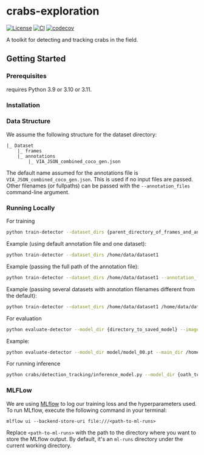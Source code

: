 # crabs-exploration

[![License](https://img.shields.io/badge/License-BSD_3--Clause-orange.svg)](https://opensource.org/licenses/BSD-3-Clause)
[![CI](https://img.shields.io/github/actions/workflow/status/SainsburyWellcomeCentre/crabs-exploration/test_and_deploy.yml?label=CI)](https://github.com/SainsburyWellcomeCentre/crabs-exploration/actions/workflows/test_and_deploy.yml)
[![codecov](https://codecov.io/gh/sainsburyWellcomeCentre/crabs-exploration/graph/badge.svg?token=9dM37vnAIT)](https://codecov.io/gh/sainsburyWellcomeCentre/crabs-exploration)

A toolkit for detecting and tracking crabs in the field.

## Getting Started

### Prerequisites

<!-- Any tools or versions of languages needed to run code. For example specific Python or Node versions. Minimum hardware requirements also go here. -->

requires Python 3.9 or 3.10 or 3.11.

### Installation

<!-- How to build or install the application. -->

### Data Structure

We assume the following structure for the dataset directory:

```
|_ Dataset
    |_ frames
    |_ annotations
        |_ VIA_JSON_combined_coco_gen.json
```

The default name assumed for the annotations file is `VIA_JSON_combined_coco_gen.json`. This is used if no input files are passed. Other filenames (or fullpaths) can be passed with the `--annotation_files` command-line argument.

### Running Locally

For training

```bash
python train-detector --dataset_dirs {parent_directory_of_frames_and_annotation} {optional_second_parent_directory_of_frames_and_annotation} --annotation_files {path_to_annotation_file.json} {path_to_optional_second_annotation_file.json}
```

Example (using default annotation file and one dataset):

```bash
python train-detector --dataset_dirs /home/data/dataset1
```

Example (passing the full path of the annotation file):

```bash
python train-detector --dataset_dirs /home/data/dataset1 --annotation_files /home/user/annotations/annotations42.json
```

Example (passing several datasets with annotation filenames different from the default):

```bash
python train-detector --dataset_dirs /home/data/dataset1 /home/data/dataset2 --annotation_files annotation_dataset1.json annotation_dataset2.json
```

For evaluation

```bash
python evaluate-detector --model_dir {directory_to_saved_model} --images_dirs {parent_directory_of_frames_and_annotation} {optional_second_parent_directory_of_frames_and_annotation} --annotation_files {annotation_file.json} {optional_second_annotation_file.json}
```

Example:

```bash
python evaluate-detector --model_dir model/model_00.pt --main_dir /home/data/dataset1/frames /home/data/dataset2/frames --annotation_files /home/data/dataset1/annotations/annotation_dataset1.json /home/data/dataset2/annotations/annotation_dataset2.json
```

For running inference

```bash
python crabs/detection_tracking/inference_model.py --model_dir {oath_to_trained_model} --vid_path {path_to_input_video}
```

### MLFLow

We are using [MLflow](https://mlflow.org) to log our training loss and the hyperparameters used.
To run MLflow, execute the following command in your terminal:

```
mlflow ui --backend-store-uri file:///<path-to-ml-runs>
```

Replace `<path-to-ml-runs>` with the path to the directory where you want to store the MLflow output. By default, it's an `ml-runs` directory under the current working directory.
